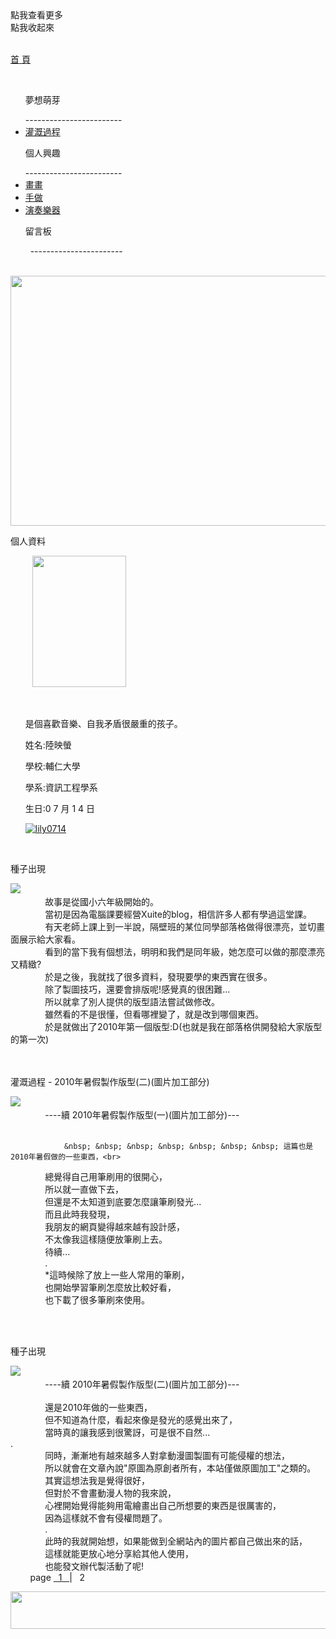 <script src="https://ajax.googleapis.com/ajax/libs/jquery/3.2.1/jquery.min.js"></script>
<script type="text/javascript"> 
$(document).ready(function() { 
$(".categoryho").click(function(){
   $(".category").css({left:"-20px"});
   $(".categoryho").hide();
   $(".categoryhide").show();
});
$(".categoryhide").click(function(){
   $(".category").css({left:"-200px"});
   $(".categoryhide").hide();
   $(".categoryho").show();
});
$("#lily0714-github-io").hide();
});
</script>
<link href="https://lily0714.github.io/insidepage.css" rel="stylesheet" type="text/css" media="all"> 

<body>
   <div class="categoryho">點我查看更多</div>
   <div class="categoryhide">點我收起來</div>
   <div class="category">
   <p id="cat_home"><a href="https://lily0714.github.io/">首 頁</a></p>
   <ul><p class="cat_item">夢想萌芽</p>
------------------------
   <li class="cat_inin"><a href="https://lily0714.github.io/dreamstory">灌溉過程</a></li>
   </ul>
   <ul><p class="cat_item">個人興趣</p>
   ------------------------
   <li class="cat_inin"><a href="https://lily0714.github.io/interest/draw">畫畫</a></li>
   <li class="cat_inin"><a href="https://lily0714.github.io/interest/diy">手做</a></li>
   <li class="cat_inin"><a href="https://lily0714.github.io/interest/music">演奏樂器</a></li>
   </ul>
   <ul><p class="cat_item">留言板</p>
   -----------------------
   </ul>
   </div>
   <div id="bantitle">
   <img id="banner" src="http://lily0714.github.io/20170424改.jpg" width="700" height="400">
  
   </div>
   <div id="WRAPPER">
      <div id="LSIDE">
          <div id="infor">
          <p class="infortitle">個人資料</p>
          <img class="ipic" src="http://lily0714.github.io/20170628.jpg" width="150" height="210">
          <ul><br>
          <p class="icontent">是個喜歡音樂、自我矛盾很嚴重的孩子。</p>
          <p class="icontent">姓名:陸映螢</p>
          <p class="icontent">學校:輔仁大學</p>
          <p class="icontent">學系:資訊工程學系</p>
          <p class="icontent">生日:0 7 月 1 4 日</p>
          <a href="https://github.com/lily0714" target="_blank"><img class="icon" src="https://lily0714.github.io/GitHub-Mark-32px.png" alt="lily0714"></a>
          </ul>
          </div>
      </div>
      <div id="CONTENT">
         <div class="dream1">
         <br>
         <p class="post">種子出現</p>
            <a href="https://lily0714.github.io/seed1.jpg" target="_blank"><img class="post1" src="https://lily0714.github.io/seed1.jpg" ></a>
            <div class="dcontent">
               故事是從國小六年級開始的。<br>
               當初是因為電腦課要經營Xuite的blog，相信許多人都有學過這堂課。<br>
               有天老師上課上到一半說，隔壁班的某位同學部落格做得很漂亮，並切畫面展示給大家看。<br>
               看到的當下我有個想法，明明和我們是同年級，她怎麼可以做的那麼漂亮又精緻?<br>
               於是之後，我就找了很多資料，發現要學的東西實在很多。<br>
               除了製圖技巧，還要會排版呢!感覺真的很困難...<br>
               所以就拿了別人提供的版型語法嘗試做修改。<br>
               雖然看的不是很懂，但看哪裡變了，就是改到哪個東西。<br>
               於是就做出了2010年第一個版型:D(也就是我在部落格供開發給大家版型的第一次)
            </div>
         </div>
         <div class="dream1">
         <br>
         <p class="post">灌溉過程 - 2010年暑假製作版型(二)(圖片加工部分)</p>
<a href="https://lily0714.github.io/2010seed14.png" target="_blank"><img class="post1" src="https://lily0714.github.io/2010seed14.png" ></a>
            <div class="dcontent">
               ----續 2010年暑假製作版型(一)(圖片加工部分)---<br><br>
               
                &nbsp; &nbsp; &nbsp; &nbsp; &nbsp; &nbsp; &nbsp; 這篇也是2010年暑假做的一些東西，<br>
               總覺得自己用筆刷用的很開心，<br>
               所以就一直做下去，<br>
               但還是不太知道到底要怎麼讓筆刷發光...<br>
               而且此時我發現，<br>
               我朋友的網頁變得越來越有設計感，<br>
               不太像我這樣隨便放筆刷上去。<br>
               待續...<br>
               .<br>
               *這時候除了放上一些人常用的筆刷，<br>
               也開始學習筆刷怎麼放比較好看，<br>
               也下載了很多筆刷來使用。<br>
            </div>
         </div>
         <div class="dream1">
         <br>
         <p class="post">種子出現</p>
<a href="https://lily0714.github.io/2010seed15.png" target="_blank"><img class="post1" src="https://lily0714.github.io/2010seed15.png" ></a>
            <div class="dcontent">
               ----續 2010年暑假製作版型(二)(圖片加工部分)---<br><br>
               還是2010年做的一些東西，<br>
               但不知道為什麼，看起來像是發光的感覺出來了，<br>
               當時真的讓我感到很驚訝，可是很不自然...<br>
               .<br>
               同時，漸漸地有越來越多人對拿動漫圖製圖有可能侵權的想法，<br>
               所以就會在文章內說"原圖為原創者所有，本站僅做原圖加工"之類的。<br>
               其實這想法我是覺得很好，<br>
               但對於不會畫動漫人物的我來說，<br>
               心裡開始覺得能夠用電繪畫出自己所想要的東西是很厲害的，<br>
               因為這樣就不會有侵權問題了。<br>
               .<br>
               此時的我就開始想，如果能做到全網站內的圖片都自己做出來的話，<br>
               這樣就能更放心地分享給其他人使用，<br>
               也能發文辦代製活動了呢!
            </div>
         </div>
         <div class="page">
&nbsp; &nbsp; &nbsp; &nbsp; page <a href="https://lily0714.github.io/dreamstory">&nbsp; 1 &nbsp; </a> | &nbsp; 2 &nbsp;
         </div>
      </div>   
   </div>
   <div id="FOOTER"> 
      <img src="http://lily0714.github.io/底.png" width="980" height="60">
   </div>
   </body>
